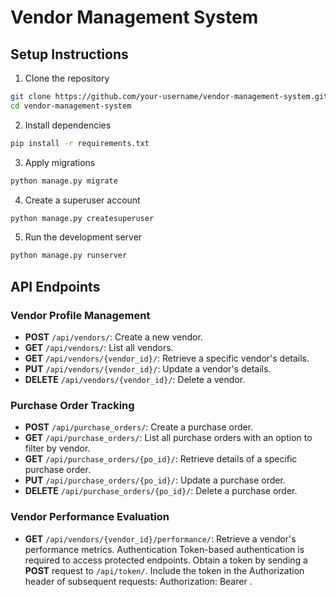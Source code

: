 # Vendor Management System

## Setup Instructions

1. Clone the repository
```bash
git clone https://github.com/your-username/vendor-management-system.git
cd vendor-management-system
```
2. Install dependencies
```bash
pip install -r requirements.txt
```
3. Apply migrations
```bash
python manage.py migrate
```
4. Create a superuser account
```bash
python manage.py createsuperuser
```
5. Run the development server
```bash
python manage.py runserver
```


## API Endpoints

### Vendor Profile Management
  - **POST** `/api/vendors/`: Create a new vendor.
  - **GET** `/api/vendors/`: List all vendors.
  - **GET** `/api/vendors/{vendor_id}/`: Retrieve a specific vendor's details.
  - **PUT** `/api/vendors/{vendor_id}/`: Update a vendor's details.
  - **DELETE** `/api/vendors/{vendor_id}/`: Delete a vendor.
  
### Purchase Order Tracking
  - **POST** `/api/purchase_orders/`: Create a purchase order.
  - **GET** `/api/purchase_orders/`: List all purchase orders with an option to filter by vendor.
  - **GET**  `/api/purchase_orders/{po_id}/`: Retrieve details of a specific purchase order.
  - **PUT** `/api/purchase_orders/{po_id}/`: Update a purchase order.
  - **DELETE** `/api/purchase_orders/{po_id}/`: Delete a purchase order.
  
### Vendor Performance Evaluation
  - **GET** `/api/vendors/{vendor_id}/performance/`: Retrieve a vendor's performance metrics.
  Authentication
  Token-based authentication is required to access protected endpoints.
  Obtain a token by sending a **POST** request to `/api/token/`.
  Include the token in the Authorization header of subsequent requests: Authorization: Bearer <token>.

